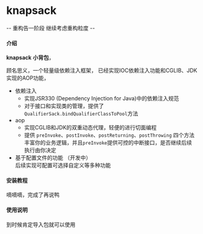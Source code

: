 # knapsack
-- 重构告一阶段 继续考虑重构粒度 --
#### 介绍
**knapsack** **小背包**，

顾名思义，一个轻量级依赖注入框架，
已经实现IOC依赖注入功能和CGLIB、JDK实现的AOP功能，
- 依赖注入
    - 实现JSR330 (Dependency Injection for Java)中的依赖注入规范
    - 对于接口和实现类的管理，提供了`QualifierSack.bindQualifierClassToPool`方法
- aop
    - 实现CGLIB和JDK的双重动态代理，轻便的进行切面编程
    - 提供 `preInvoke`、`postInvoke`、`postReturning`、`postThrowing`
    四个方法丰富你的业务逻辑，并且`preInvoke`提供可控的中断接口，是否继续后续执行由你决定
- 基于配置文件的功能 （开发中）    
后续实现可配置可选择自定义等多种功能


#### 安装教程
嘀嘀嘀，完成了再说鸭

#### 使用说明
到时候肯定导入包就可以使用


